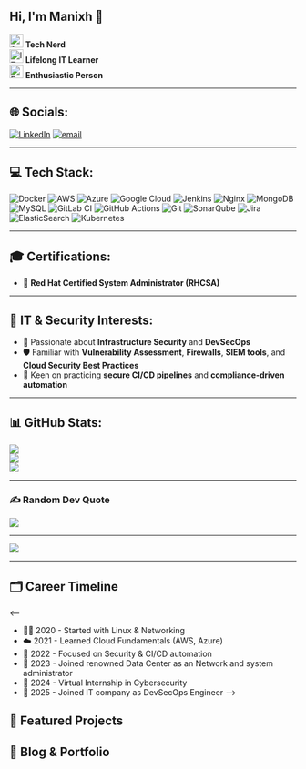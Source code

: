 ## Hi, I'm Manixh 👋

<img src="https://github.com/user-attachments/assets/4bda6b17-7225-47b2-8047-b463d5801c3a" alt="Tech Nerd" width="24"/> **Tech Nerd**  
<img src="https://github.com/user-attachments/assets/d129e464-1671-4071-8f1d-02737a3cb9d2" alt="IT Learner" width="24"/> **Lifelong IT Learner**  
<img src="https://github.com/user-attachments/assets/c7ef8340-a46d-4c0f-8f25-dcf560058ebd" alt="Enthusiastic" width="24"/> **Enthusiastic Person**

---

## 🌐 Socials:
[![LinkedIn](https://img.shields.io/badge/LinkedIn-%230077B5.svg?logo=linkedin&logoColor=white)](https://linkedin.com/in/manish-adhikari2799) 
[![email](https://img.shields.io/badge/Email-D14836?logo=gmail&logoColor=white)](mailto:adhikarimanish49@gmail.com)

---

## 💻 Tech Stack:
![Docker](https://img.shields.io/badge/docker-%230db7ed.svg?style=for-the-badge&logo=docker&logoColor=white) 
![AWS](https://img.shields.io/badge/AWS-%23FF9900.svg?style=for-the-badge&logo=amazon-aws&logoColor=white) 
![Azure](https://img.shields.io/badge/azure-%230072C6.svg?style=for-the-badge&logo=microsoftazure&logoColor=white) 
![Google Cloud](https://img.shields.io/badge/GoogleCloud-%234285F4.svg?style=for-the-badge&logo=google-cloud&logoColor=white) 
![Jenkins](https://img.shields.io/badge/jenkins-%232C5263.svg?style=for-the-badge&logo=jenkins&logoColor=white) 
![Nginx](https://img.shields.io/badge/nginx-%23009639.svg?style=for-the-badge&logo=nginx&logoColor=white) 
![MongoDB](https://img.shields.io/badge/MongoDB-%234ea94b.svg?style=for-the-badge&logo=mongodb&logoColor=white) 
![MySQL](https://img.shields.io/badge/mysql-4479A1.svg?style=for-the-badge&logo=mysql&logoColor=white) 
![GitLab CI](https://img.shields.io/badge/gitlab%20CI-%23181717.svg?style=for-the-badge&logo=gitlab&logoColor=white) 
![GitHub Actions](https://img.shields.io/badge/github%20actions-%232671E5.svg?style=for-the-badge&logo=githubactions&logoColor=white) 
![Git](https://img.shields.io/badge/git-%23F05033.svg?style=for-the-badge&logo=git&logoColor=white) 
![SonarQube](https://img.shields.io/badge/SonarQube-black?style=for-the-badge&logo=sonarqube&logoColor=4E9BCD) 
![Jira](https://img.shields.io/badge/jira-%230A0FFF.svg?style=for-the-badge&logo=jira&logoColor=white) 
![ElasticSearch](https://img.shields.io/badge/-ElasticSearch-005571?style=for-the-badge&logo=elasticsearch) 
![Kubernetes](https://img.shields.io/badge/kubernetes-%23326ce5.svg?style=for-the-badge&logo=kubernetes&logoColor=white)

---

## 🎓 Certifications:
- 🏅 **Red Hat Certified System Administrator (RHCSA)**

---

## 🔐 IT & Security Interests:
- 🔐 Passionate about **Infrastructure Security** and **DevSecOps**
- 🛡️ Familiar with **Vulnerability Assessment**, **Firewalls**, **SIEM tools**, and **Cloud Security Best Practices**
- 💾 Keen on practicing **secure CI/CD pipelines** and **compliance-driven automation**

---

## 📊 GitHub Stats:
![](https://github-readme-stats.vercel.app/api?username=Manixh0901&theme=dark&hide_border=false&include_all_commits=false&count_private=false)<br/>
![](https://nirzak-streak-stats.vercel.app/?user=Manixh0901&theme=dark&hide_border=false)<br/>
![](https://github-readme-stats.vercel.app/api/top-langs/?username=Manixh0901&theme=dark&hide_border=false&include_all_commits=false&count_private=false&layout=compact)

---

### ✍️ Random Dev Quote
![](https://quotes-github-readme.vercel.app/api?type=horizontal&theme=radical)

---

[![](https://visitcount.itsvg.in/api?id=Manixh0901&icon=0&color=0)](https://visitcount.itsvg.in)

<!-- Proudly created with GPRM ( https://gprm.itsvg.in ) -->
---
## 🗂️ Career Timeline
<--
- 🧑‍💻 2020 - Started with Linux & Networking
- ☁️ 2021 - Learned Cloud Fundamentals (AWS, Azure)
- 🔐 2022 - Focused on Security & CI/CD automation
- 💼 2023 - Joined renowned Data Center  as an Network and system administrator
- 💼 2024 - Virtual Internship in Cybersecurity
- 💼 2025 - Joined IT company as DevSecOps Engineer
-->
  
## 🚀 Featured Projects
<!--
📌 [Project Name](link-to-repo)  
📝 Short description of what it does, what tech was used, and why it's interesting.
-->

## 📝 Blog & Portfolio
<!--
- 🌐 [My Blog](https://yourblog.com)
- 📁 [Portfolio](https://yourportfolio.com)
-->

